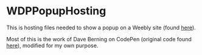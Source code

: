 # WDPPopupHosting

This is hosting files needed to show a popup on a Weebly site (found [here](https://www.wisdp.com/)).

Most of this is the work of Dave Berning on CodePen (original code found [here](https://codepen.io/daveberning/pen/JRKLLq)),
modified for my own purpose.
